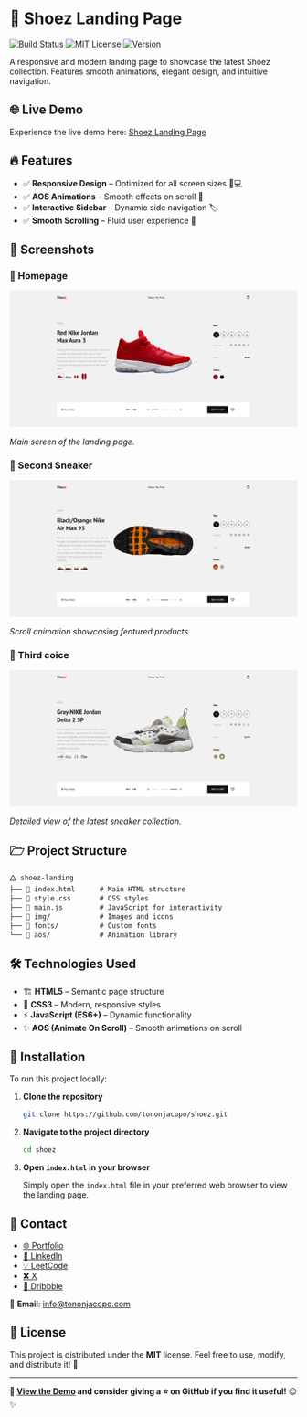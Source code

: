 # 👟 Shoez Landing Page

[![Build Status](https://img.shields.io/badge/build-passing-brightgreen)](https://github.com/tononjacopo/shoez/actions)
[![MIT License](https://img.shields.io/badge/license-MIT-blue)](LICENSE)
[![Version](https://img.shields.io/badge/version-1.0.1-orange)](https://github.com/tononjacopo/shoez/releases)

A responsive and modern landing page to showcase the latest Shoez collection. Features smooth animations, elegant design, and intuitive navigation.

## 🌐 Live Demo

Experience the live demo here: [Shoez Landing Page](https://tononjacopo.com/shoez)

## 🔥 Features

- ✅ **Responsive Design** – Optimized for all screen sizes 📱💻
- ✅ **AOS Animations** – Smooth effects on scroll 🔄
- ✅ **Interactive Sidebar** – Dynamic side navigation 🏷️
- ✅ **Smooth Scrolling** – Fluid user experience 🚀

## 📸 Screenshots

### 🔹 Homepage

<img src="https://github.com/tononjacopo/shoez/blob/f759e5ae9b4e6a9c73177149e3b5b779ba2d3a66/screenshot/first.png" width="700">

*Main screen of the landing page.*

### 🔹 Second Sneaker

<img src="https://github.com/tononjacopo/shoez/blob/f759e5ae9b4e6a9c73177149e3b5b779ba2d3a66/screenshot/second.png" width="700">

*Scroll animation showcasing featured products.*

### 🔹 Third coice

<img src="https://github.com/tononjacopo/shoez/blob/f759e5ae9b4e6a9c73177149e3b5b779ba2d3a66/screenshot/third.png" width="700">

*Detailed view of the latest sneaker collection.*


## 🗁 Project Structure

```plaintext
🛆 shoez-landing
├── 💜 index.html      # Main HTML structure
├── 🎨 style.css       # CSS styles
├── 🚀 main.js         # JavaScript for interactivity
├── 📂 img/            # Images and icons
├── 📂 fonts/          # Custom fonts
└── 📂 aos/            # Animation library
```

## 🛠️ Technologies Used

- 🏗️ **HTML5** – Semantic page structure
- 🎨 **CSS3** – Modern, responsive styles
- ⚡ **JavaScript (ES6+)** – Dynamic functionality
- ✨ **AOS (Animate On Scroll)** – Smooth animations on scroll

## 🚀 Installation

To run this project locally:

1. **Clone the repository**

   ```bash
   git clone https://github.com/tononjacopo/shoez.git
   ```

2. **Navigate to the project directory**

   ```bash
   cd shoez
   ```

3. **Open `index.html` in your browser**

   Simply open the `index.html` file in your preferred web browser to view the landing page.

## 📩 Contact

- [🌐 Portfolio](https://tononjacopo.com)
- [🔗 LinkedIn](https://it.linkedin.com/in/tononjacopo)
- [💡 LeetCode](https://leetcode.com/tononjacopo)
- [❌ X](https://x.com/devtononjacopo)
- [🎨 Dribbble](https://dribbble.com/tononjacopo)

📩 **Email**: [info@tononjacopo.com](mailto:info@tononjacopo.com)

## 📝 License

This project is distributed under the **MIT** license. Feel free to use, modify, and distribute it! 🚀

---

**🔗 [View the Demo](https://tononjacopo.com/shoez) and consider giving a ⭐ on GitHub if you find it useful!** 😊✨
